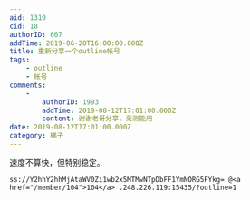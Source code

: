 ```yaml
---
aid: 1310
cid: 18
authorID: 667
addTime: 2019-06-20T16:00:00.000Z
title: 重新分享一个outline帐号
tags:
    - outline
    - 帐号
comments:
    -
        authorID: 1993
        addTime: 2019-08-12T17:01:00.000Z
        content: 谢谢老哥分享，亲测能用
date: 2019-08-12T17:01:00.000Z
category: 梯子
---
```


速度不算快，但特别稳定。

    ss://Y2hhY2hhMjAtaWV0Zi1wb2x5MTMwNTpDbFF1YmNORG5FYkg= @<a href="/member/104">104</a> .248.226.119:15435/?outline=1
